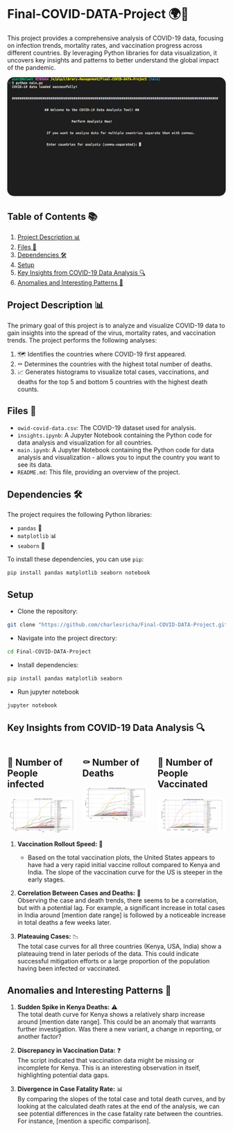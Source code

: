 # Final-COVID-DATA-Project 🌍🦠

This project provides a comprehensive analysis of COVID-19 data, focusing on infection trends, mortality rates, and vaccination progress across different countries. By leveraging Python libraries for data visualization, it uncovers key insights and patterns to better understand the global impact of the pandemic.

![screenshot](./Command-Line.PNG)

## Table of Contents 📚

1. [Project Description 📊](#project-description)
2. [Files 📂](#files)
3. [Dependencies 🛠️](#dependencies)
4. [Setup](#setup)
5. [Key Insights from COVID-19 Data Analysis 🔍](#key-insights-from-covid-19-data-analysis)
6. [Anomalies and Interesting Patterns 🧐](#anomalies-and-interesting-patterns)

## Project Description 📊

The primary goal of this project is to analyze and visualize COVID-19 data to gain insights into the spread of the virus, mortality rates, and vaccination trends. The project performs the following analyses:

1. 🗺️ Identifies the countries where COVID-19 first appeared.
2. ⚰️ Determines the countries with the highest total number of deaths.
3. 📈 Generates histograms to visualize total cases, vaccinations, and deaths for the top 5 and bottom 5 countries with the highest death counts.

## Files 📂

* `owid-covid-data.csv`: The COVID-19 dataset used for analysis.
* `insights.ipynb`: A Jupyter Notebook containing the Python code for data analysis and visualization for all countries.
* `main.ipynb`: A Jupyter Notebook containing the Python code for data analysis and visualization - allows you to input the country you want to see its data.
* `README.md`: This file, providing an overview of the project.

## Dependencies 🛠️

The project requires the following Python libraries:

* `pandas` 🐼
* `matplotlib` 📊
* `seaborn` 🌊

To install these dependencies, you can use `pip`:

```bash
pip install pandas matplotlib seaborn notebook
```

## Setup

- Clone the repository:

```bash
git clone "https://github.com/charlesricha/Final-COVID-DATA-Project.git"
```

- Navigate into the project directory:

```bash
cd Final-COVID-DATA-Project
```

- Install dependencies:

```bash
pip install pandas matplotlib seaborn
```
- Run jupyter notebook

```bash
jupyter notebook
```

## Key Insights from COVID-19 Data Analysis 🔍

<style>
    .grid {
        display: grid;
        grid-template-columns: 1fr 1fr 1fr;
        gap: 1rem;
    }
    .box {
        border-radius: 15px;
    }
    img {
        border-radius: 15px;
    }
</style>

<div class="grid">
    <div class="box"> 
        <h2>🦠 Number of People infected</h2>
        <img src="./Universal-Cases.PNG" alt="COVID Cases">      
    </div>
    <div class="box">
        <h2>⚰️ Number of Deaths</h2>
        <img src="./Universal-Deaths.PNG" alt="COVID Deaths">
    </div>
    <div class="box">
        <h2>💉 Number of People Vaccinated</h2>
        <img src="./Universal-Vaccinations.PNG" alt="COVID Vaccinations">
    </div>
</div>

1. **Vaccination Rollout Speed:** 🚀  
   - Based on the total vaccination plots, the United States appears to have had a very rapid initial vaccine rollout compared to Kenya and India. The slope of the vaccination curve for the US is steeper in the early stages.

2. **Correlation Between Cases and Deaths:** 🔗  
   Observing the case and death trends, there seems to be a correlation, but with a potential lag. For example, a significant increase in total cases in India around [mention date range] is followed by a noticeable increase in total deaths a few weeks later.

3. **Plateauing Cases:** 📉  
   The total case curves for all three countries (Kenya, USA, India) show a plateauing trend in later periods of the data. This could indicate successful mitigation efforts or a large proportion of the population having been infected or vaccinated.

## Anomalies and Interesting Patterns 🧐

1. **Sudden Spike in Kenya Deaths:** ⚠️  
   The total death curve for Kenya shows a relatively sharp increase around [mention date range]. This could be an anomaly that warrants further investigation. Was there a new variant, a change in reporting, or another factor?

2. **Discrepancy in Vaccination Data:** ❓  
   The script indicated that vaccination data might be missing or incomplete for Kenya. This is an interesting observation in itself, highlighting potential data gaps.

3. **Divergence in Case Fatality Rate:** 📊  
   By comparing the slopes of the total case and total death curves, and by looking at the calculated death rates at the end of the analysis, we can see potential differences in the case fatality rate between the countries. For instance, [mention a specific comparison].